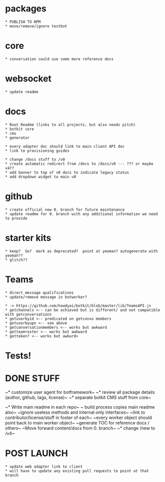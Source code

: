 # packages

    * PUBLISH TO NPM
    * move/remove/ignore testbot

# core

    * conversation could use some more reference docs

# websocket

    * update readme

# docs

    * Root Readme (links to all projects, but also needs pitch)
    * botkit core 
    * cms
    * generator

    * every adapter doc should link to main client API doc
    * link to provisioning guides

    * change /docs stuff to /v0
    * create automatic redirect from /docs to /docs/v0 --- ??? or maybe v4??
    * add banner to top of v0 docs to indicate legacy status
    * add dropdown widget to main v0

# github

    * create official new 0. branch for future maintenance
    * update readme for 0. branch with any additional information we need to provide

# starter kits

    * keep?  Go?  mark as deprecated?  point at yeoman? autogenerate with yeoman??
    * glitch??

# Teams 

    * direct_message qualifications
    * update/remove message in botworker?

    * -> https://github.com/howdyai/botkit/blob/master/lib/TeamsAPI.js
    * getchannels <-- can be achieved but is different/ and not compatible with getconversations
    * getuserbyid <-- predicated on getconvo members
    * getuserbyupn <-- see above
    * getconversationmembers <-- works but awkward
    * getteamroster <-- works but awkward
    * gettoken? <-- works but awkard>


# Tests!


# DONE STUFF

~* customize user agent for botframework~
~* review all package details (author, github, tags, license)~
~* separate botkit CMS stuff from core~

~* Write main readme in each repo~
~ build process copies main readme also~
~ignore useless methods and internal only interfaces~
~link to contributor/license/stuff in footer of each~
~every worker object should point back to main worker object~
~generate TOC for reference docs / others~
~Move forward content/docs from 0. branch~
~* change /new to /v4~


# POST LAUNCH

    * update web adapter link to client
    * will have to update any existing pull requests to point at that branch
